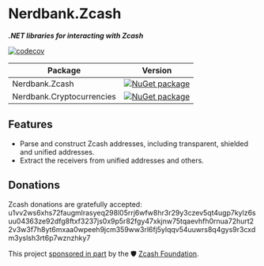 ﻿# Nerdbank.Zcash

***.NET libraries for interacting with Zcash***

[![codecov](https://codecov.io/gh/AArnott/Nerdbank.Zcash/branch/main/graph/badge.svg?token=ATCC7NEXTC)](https://codecov.io/gh/AArnott/Nerdbank.Zcash)

Package | Version
--------|--------
Nerdbank.Zcash | [![NuGet package](https://img.shields.io/nuget/v/Nerdbank.Zcash.svg)](https://nuget.org/packages/Nerdbank.Zcash)
Nerdbank.Cryptocurrencies | [![NuGet package](https://img.shields.io/nuget/v/Nerdbank.Cryptocurrencies.svg)](https://nuget.org/packages/Nerdbank.Cryptocurrencies)

## Features

* Parse and construct Zcash addresses, including transparent, shielded and unified addresses.
* Extract the receivers from unified addresses and others.

## Donations

Zcash donations are gratefully accepted: 
u1vv2ws6xhs72faugmlrasyeq298l05rrj6wfw8hr3r29y3czev5qt4ugp7kylz6suu04363ze92dfg8ftxf3237js0x9p5r82fgy47xkjnw75tqaevhfh0rnua72hurt22v3w3f7h8yt6mxaa0wpeeh9jcm359ww3rl6fj5ylqqv54uuwrs8q4gys9r3cxdm3yslsh3rt6p7wznzhky7

This project [sponsored in part](https://zfnd.org/wp-content/uploads/2023/04/Unified_Address_library_for_NET.pdf) by the 🛡️ [Zcash Foundation](https://twitter.com/ZcashFoundation).
